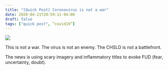 ```yaml
---
title: "[Quick Post] Coronavirus is not a war"
date: 2020-04-21T20:59:11-04:00
draft: false
tags: ["quick post", “covid19”]
---
```


![](/images/QP-2020-04-21.png)

This is not a war. The virus is not an enemy. The CHSLD is not a battlefront.

The news is using scary imagery and inflammatory titles to evoke FUD (fear, uncertainty, doubt).
